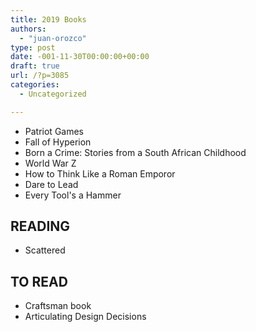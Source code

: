 ```yaml
---
title: 2019 Books
authors: 
  - "juan-orozco"
type: post
date: -001-11-30T00:00:00+00:00
draft: true
url: /?p=3085
categories:
  - Uncategorized

---
```

  * Patriot Games
  * Fall of Hyperion
  * Born a Crime: Stories from a South African Childhood
  * World War Z
  * How to Think Like a Roman Emporor
  * Dare to Lead
  * Every Tool's a Hammer

## READING

  * Scattered

## TO READ

  * Craftsman book
  * Articulating Design Decisions
